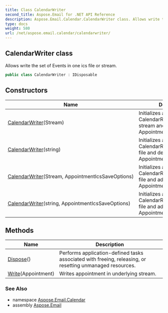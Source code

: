 ```yaml
---
title: Class CalendarWriter
second_title: Aspose.Email for .NET API Reference
description: Aspose.Email.Calendar.CalendarWriter class. Allows write the set of Events in one ics file or stream
type: docs
weight: 580
url: /net/aspose.email.calendar/calendarwriter/
---
```

## CalendarWriter class

Allows write the set of Events in one ics file or stream.

```csharp
public class CalendarWriter : IDisposable
```

## Constructors

| Name | Description |
| --- | --- |
| [CalendarWriter](calendarwriter/#constructor)(Stream) | Initializes a new instance of CalendarReader with source stream and default AppointmentIcsSaveOptions. |
| [CalendarWriter](calendarwriter/#constructor_2)(string) | Initializes a new instance of CalendarReader with source file and default AppointmentIcsSaveOptions. |
| [CalendarWriter](calendarwriter/#constructor_1)(Stream, AppointmentIcsSaveOptions) | Initializes a new instance of CalendarReader with source file and additional AppointmentIcsSaveOptions. |
| [CalendarWriter](calendarwriter/#constructor_3)(string, AppointmentIcsSaveOptions) | Initializes a new instance of CalendarReader with source file and additional AppointmentIcsSaveOptions. |

## Methods

| Name | Description |
| --- | --- |
| [Dispose](../../aspose.email.calendar/calendarwriter/dispose/)() | Performs application-defined tasks associated with freeing, releasing, or resetting unmanaged resources. |
| [Write](../../aspose.email.calendar/calendarwriter/write/)(Appointment) | Writes appointment in underlying stream. |

### See Also

* namespace [Aspose.Email.Calendar](../../aspose.email.calendar/)
* assembly [Aspose.Email](../../)



